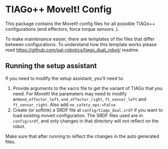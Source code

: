 # TIAGo++ MoveIt! Config

This package contains the MoveIt! config files for all possible TIAGo++ configurations (end effectors, force torque sensors..).

To make maintenance easier, there are templates of the files that differ between configurations. To understand how this template works please read https://github.com/pal-robotics/tiago_dual_robot/ readme.



## Running the setup assistant

If you need to modify the setup assistant, you'll need to:

1. Provide arguments to the xacro file to get the variant of TIAGo that you need. For MoveIt! the parameters may need to modify are`end_effector_left`, `end_effector_right`, `ft_sensor_left` and `ft_sensor_right`. Also add `no_safety_eps:=False`
2. Create (or softlnk) a SRDF file at `config/tiago_dual.srdf` if you want to load existing moveit configuration. The SRDF files used are in `config/srdf`, and only changes in that directory will not reflect on the robot.

Make sure that after running to reflect the changes in the auto generated files.

